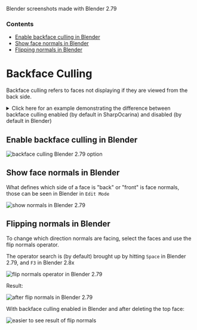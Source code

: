 Blender screenshots made with Blender 2.79

### Contents

 - [Enable backface culling in Blender](#enable-backface-culling-in-blender)
 - [Show face normals in Blender](#show-face-normals-in-blender)
 - [Flipping normals in Blender](#flipping-normals-in-blender)

# Backface Culling

Backface culling refers to faces not displaying if they are viewed from the back side.

<details>
<summary>Click here for an example demonstrating the difference between backface culling enabled (by default in SharpOcarina) and disabled (by default in Blender)</summary>
SharpOcarina:

![How it looks in SharpOcarina](https://421.es/doyu/1jmsf7)

Blender:

![How it looks in Blender (2.79)](https://421.es/doyu/1jmsin)
</details>

## Enable backface culling in Blender

![backface culling Blender 2.79 option](https://421.es/doyu/1jmoqx)

## Show face normals in Blender

What defines which side of a face is "back" or "front" is face normals, those can be seen in Blender in `Edit Mode`

![show normals in Blender 2.79](https://421.es/doyu/1jmota)

## Flipping normals in Blender

To change which direction normals are facing, select the faces and use the flip normals operator.

The operator search is (by default) brought up by hitting `Space` in Blender 2.79, and `F3` in Blender 2.8x

![flip normals operator in Blender 2.79](https://421.es/doyu/1jmoua)

Result:

![after flip normals in Blender 2.79](https://421.es/doyu/1jmovq)

With backface culling enabled in Blender and after deleting the top face:

![easier to see result of flip normals](https://421.es/doyu/1jmowv)
